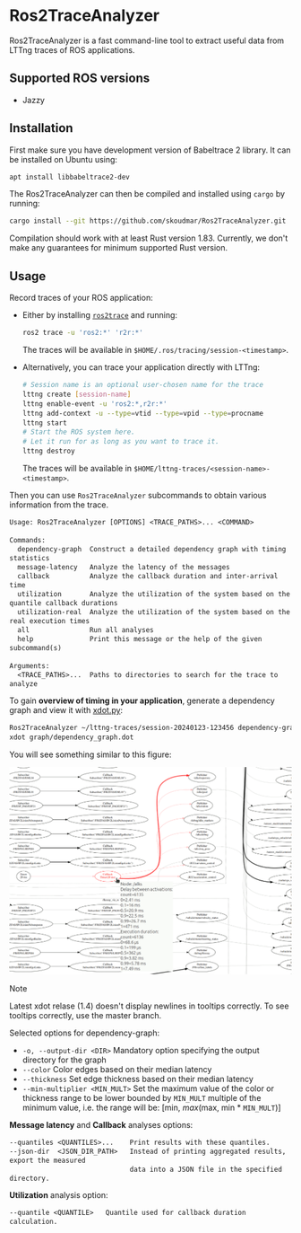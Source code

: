 # Ros2TraceAnalyzer

Ros2TraceAnalyzer is a fast command-line tool to extract useful data from LTTng traces of ROS applications.

## Supported ROS versions

- Jazzy

## Installation

First make sure you have development version of Babeltrace 2 library. It can be installed on Ubuntu using:

```sh
apt install libbabeltrace2-dev
```

The Ros2TraceAnalyzer can then be compiled and installed using `cargo` by running:

```sh
cargo install --git https://github.com/skoudmar/Ros2TraceAnalyzer.git
```

Compilation should work with at least Rust version 1.83. Currently, we
don't make any guarantees for minimum supported Rust version.

## Usage

Record traces of your ROS application:

- Either by installing [`ros2trace`][] and running:

  ```sh
  ros2 trace -u 'ros2:*' 'r2r:*'
  ```

  The traces will be available in `$HOME/.ros/tracing/session-<timestamp>`.

- Alternatively, you can trace your application directly with LTTng:

  ```sh
  # Session name is an optional user-chosen name for the trace
  lttng create [session-name]
  lttng enable-event -u 'ros2:*,r2r:*'
  lttng add-context -u --type=vtid --type=vpid --type=procname
  lttng start
  # Start the ROS system here.
  # Let it run for as long as you want to trace it.
  lttng destroy
  ```

  The traces will be available in `$HOME/lttng-traces/<session-name>-<timestamp>`.

Then you can use `Ros2TraceAnalyzer` subcommands to obtain various
information from the trace.

<!-- `$ cargo run -- -h | sed '/Options:/,$ d'` -->

```
Usage: Ros2TraceAnalyzer [OPTIONS] <TRACE_PATHS>... <COMMAND>

Commands:
  dependency-graph  Construct a detailed dependency graph with timing statistics
  message-latency   Analyze the latency of the messages
  callback          Analyze the callback duration and inter-arrival time
  utilization       Analyze the utilization of the system based on the quantile callback durations
  utilization-real  Analyze the utilization of the system based on the real execution times
  all               Run all analyses
  help              Print this message or the help of the given subcommand(s)

Arguments:
  <TRACE_PATHS>...  Paths to directories to search for the trace to analyze

```

To gain **overview of timing in your application**, generate a
dependency graph and view it with [xdot.py][]:

```sh
Ros2TraceAnalyzer ~/lttng-traces/session-20240123-123456 dependency-graph -o graph/ --thickness
xdot graph/dependency_graph.dot
```

You will see something similar to this figure:

![screenshot of xdot with dependency graph](./doc/alks-dep-graph.png)

> [!NOTE]
> Latest xdot relase (1.4) doesn't display newlines in tooltips
> correctly. To see tooltips correctly, use the master branch.

Selected options for dependency-graph:
- `-o, --output-dir <DIR>` Mandatory option specifying the output
  directory for the graph
- `--color` Color edges based on their median latency
- `--thickness` Set edge thickness based on their median latency
- `--min-multiplier <MIN_MULT>` Set the maximum value of the color or
  thickness range to be lower bounded by `MIN_MULT` multiple of the
  minimum value, i.e. the range will be: [min, _max_(max, min *
  `MIN_MULT`)]

**Message latency** and **Callback** analyses options:
```
--quantiles <QUANTILES>...    Print results with these quantiles.
--json-dir  <JSON_DIR_PATH>   Instead of printing aggregated results, export the measured
                              data into a JSON file in the specified directory.
```

**Utilization** analysis option:
```
--quantile <QUANTILE>   Quantile used for callback duration calculation.
```


[`ros2trace`]: https://index.ros.org/p/ros2trace/
[xdot.py]: https://github.com/jrfonseca/xdot.py

